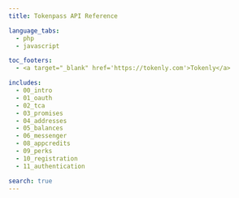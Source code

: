 ```yaml
---
title: Tokenpass API Reference

language_tabs:
  - php
  - javascript

toc_footers:
  - <a target="_blank" href='https://tokenly.com'>Tokenly</a>

includes:
  - 00_intro
  - 01_oauth
  - 02_tca
  - 03_promises
  - 04_addresses
  - 05_balances
  - 06_messenger
  - 08_appcredits
  - 09_perks
  - 10_registration
  - 11_authentication

search: true
---
```

